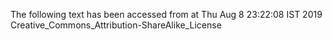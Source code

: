 The following text has been accessed from at Thu Aug 8 23:22:08 IST 2019
Creative_Commons_Attribution-ShareAlike_License

